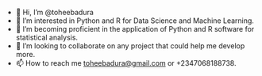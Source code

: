 - 👋 Hi, I’m @toheebadura
- 👀 I’m interested in Python and R for Data Science and Machine Learning.
- 🌱 I’m becoming proficient in the application of Python and R software for statistical analysis.
- 💞️ I’m looking to collaborate on any project that could help me develop more.
- 📫 How to reach me toheebadura@gmail.com or +2347068188738.

<!---
toheebadura/toheebadura is a ✨ special ✨ repository because its `README.md` (this file) appears on your GitHub profile.
You can click the Preview link to take a look at your changes.
--->
